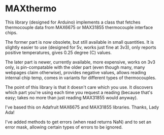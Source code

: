 # MAXthermo

This library (designed for Arduino) implements a class that fetches thermocouple data from MAX6675 or MAX31855 thermocouple interface chips.

The former part is now obsolete, but still available in small quantities. It is slightly easier to use (designed for 5v, works just fine at 3v3), only reports positive temperatures, gives 0.25 degree (C) values.

The later part is newer, currently available, more expensive, works on 3v3 only, is pin-compatable with the older part (even though many, many webpages claim otherwise), provides negative values, allows reading internal chip temp, comes in variants for different types of thermocouples.

The point of this library is that it doesn't care which you use. It discovers which part you're using each time you request a reading (because that's easy; takes no more than just reading MAX31855 would anyway).

I've based this on Adafruit MAX6675 and MAX31855 libraries. Thanks, Lady Ada!

I've added methods to get errors (when read returns NaN) and to set an error mask, allowing certain types of errors to be ignored.


